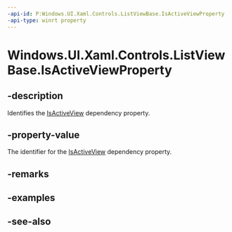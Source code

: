 ```yaml
---
-api-id: P:Windows.UI.Xaml.Controls.ListViewBase.IsActiveViewProperty
-api-type: winrt property
---
```


<!-- Property syntax
public Windows.UI.Xaml.DependencyProperty IsActiveViewProperty { get; }
-->

# Windows.UI.Xaml.Controls.ListViewBase.IsActiveViewProperty

## -description
Identifies the [IsActiveView](listviewbase_isactiveview.md) dependency property.



## -property-value
The identifier for the [IsActiveView](listviewbase_isactiveview.md) dependency property.

## -remarks

## -examples

## -see-also
